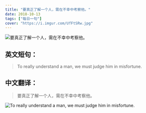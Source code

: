 ```yaml
---
title: "要真正了解一个人，需在不幸中考察他。"
date: 2018-10-13
tags: ["每日一句"]
cover: "https://i.imgur.com/UfFtSRw.jpg"
---
```


![要真正了解一个人，需在不幸中考察他。](https://i.imgur.com/QEMnBH3.jpg)

## 英文短句：
> To really understand a man, we must judge him in misfortune.

<!--more-->

## 中文翻译：
> 要真正了解一个人，需在不幸中考察他。

![To really understand a man, we must judge him in misfortune.](https://i.imgur.com/z9idBNv.jpg)

